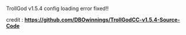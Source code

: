 TrollGod v1.5.4 config loading error fixed!! 

credit : **https://github.com/DBOwinnings/TrollGodCC-v1.5.4-Source-Code**
